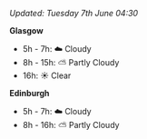 *Updated: Tuesday 7th June 04:30*

**Glasgow**

* 5h - 7h: :cloud: Cloudy
* 8h - 15h: :partly_sunny: Partly Cloudy
* 16h: :sunny: Clear

**Edinburgh**

* 5h - 7h: :cloud: Cloudy
* 8h - 16h: :partly_sunny: Partly Cloudy
